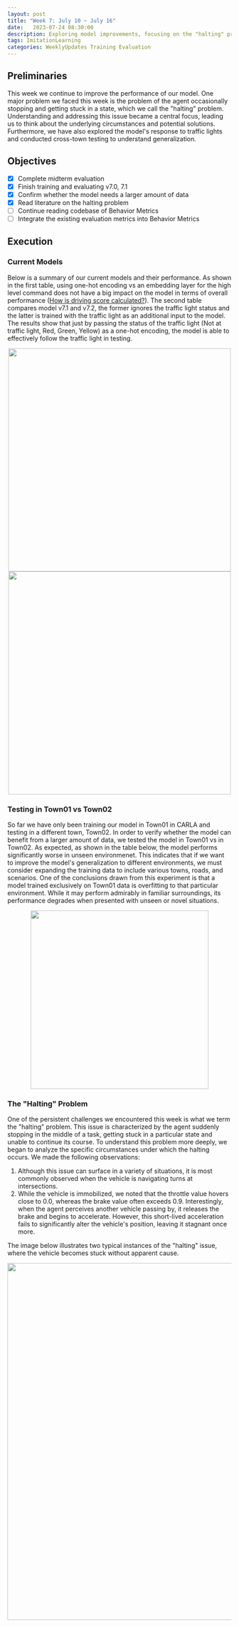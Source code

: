 ```yaml
---
layout: post
title: "Week 7: July 10 ~ July 16"
date:   2023-07-24 08:30:00
description: Exploring model improvements, focusing on the "halting" problem and generalization.
tags: ImitationLearning
categories: WeeklyUpdates Training Evaluation
---
```


## Preliminaries
This week we continue to improve the performance of our model. One major problem we faced this week is the problem of the agent occasionally stopping and getting stuck in a state, which we call the "halting" problem. Understanding and addressing this issue became a central focus, leading us to think about the underlying circumstances and potential solutions. Furthermore, we have also explored the model's response to traffic lights and conducted cross-town testing to understand generalization.

## Objectives
- [x] Complete midterm evaluation
- [x] Finish training and evaluating v7.0, 7.1
- [x] Confirm whether the model needs a larger amount of data
- [x] Read literature on the halting problem
- [ ] Continue reading codebase of Behavior Metrics
- [ ] Integrate the existing evaluation metrics into Behavior Metrics

## Execution
### Current Models
Below is a summary of our current models and their performance. As shown in the first table, using one-hot encoding vs an embedding layer for the high level command does not have a big impact on the model in terms of overall performance ([How is driving score calculated?](/gsoc2023-Meiqi_Zhao/blog/2023/week8)). The second table compares model v7.1 and v7.2, the former ignores the traffic light status and the latter is trained with the traffic light as an additional input to the model. The results show that 
just by passing the status of the traffic light (Not at traffic light, Red, Green, Yellow) as a one-hot encoding, the model is able to effectively follow the traffic light in testing.
<center><img src="/gsoc2023-Meiqi_Zhao/assets/img/v7.0_vs_v7.1.png" width=500></center> 
<center><img src="/gsoc2023-Meiqi_Zhao/assets/img/v7.1_vs_v7.2.png" width=500></center> 

### Testing in Town01 vs Town02
So far we have only been training our model in Town01 in CARLA and testing in a different town, Town02. In order to verify whether the model can benefit from a larger amount of data, we tested the model in Town01 vs in Town02. As expected, as shown in the table below, the model performs significantly worse in unseen environmenet. This indicates that if we want to improve the model's generalization to different environments, we must consider expanding the training data to include various towns, roads, and scenarios. One of the conclusions drawn from this experiment is that a model trained exclusively on Town01 data is overfitting to that particular environment. While it may perform admirably in familiar surroundings, its performance degrades when presented with unseen or novel situations.
<center><img src="/gsoc2023-Meiqi_Zhao/assets/img/Town01_vs_Town02.png" width=400></center> 

### The "Halting" Problem
One of the persistent challenges we encountered this week is what we term the "halting" problem. This issue is characterized by the agent suddenly stopping in the middle of a task, getting stuck in a particular state and unable to continue its course.  To understand this problem more deeply, we began to analyze the specific circumstances under which the halting occurs. We made the following observations:

1. Although this issue can surface in a variety of situations, it is most commonly observed when the vehicle is navigating turns at intersections.
2. While the vehicle is immobilized, we noted that the throttle value hovers close to 0.0, whereas the brake value often exceeds 0.9. Interestingly, when the agent perceives another vehicle passing by, it releases the brake and begins to accelerate. However, this short-lived acceleration fails to significantly alter the vehicle's position, leaving it stagnant once more.

The image below illustrates two typical instances of the "halting" issue, where the vehicle becomes stuck without apparent cause.
<center><img src="/gsoc2023-Meiqi_Zhao/assets/img/halting.png" width=800></center> 